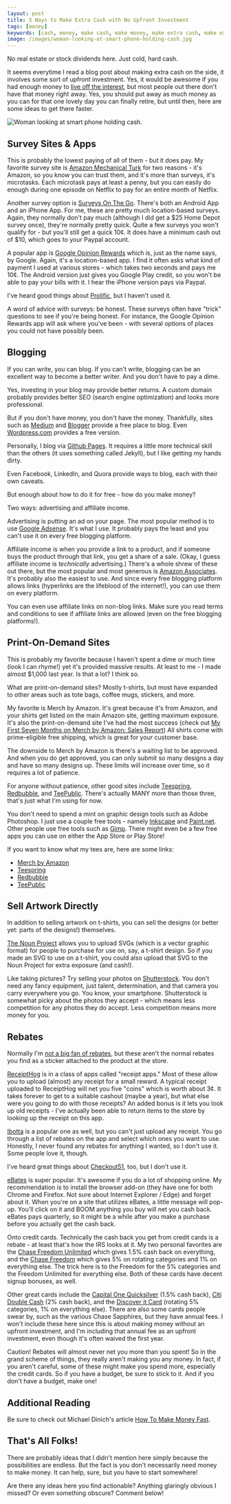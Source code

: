 ```yaml
---
layout: post
title: 5 Ways to Make Extra Cash with No Upfront Investment
tags: [money]
keywords: [cash, money, make cash, make money, make extra cash, make extra money, making extra cash, making extra money]
image: /images/woman-looking-at-smart-phone-holding-cash.jpg
---
```


No real estate or stock dividends here. Just cold, hard cash.

It seems everytime I read a blog post about making extra cash on the side, it involves some sort of upfront investment. Yes, it would be awesome if you had enough money to [live off the interest](http://hendrixjoseph.github.io/living-off-the-interest/), but most people out there don't have that money right away. Yes, you should put away as much money as you can for that one lovely day you can finally retire, but until then, here are some ideas to get there faster.

![Woman looking at smart phone holding cash.](/images/woman-looking-at-smart-phone-holding-cash.jpg)

## Survey Sites & Apps

This is probably the lowest paying of all of them - but it does pay. My favorite survey site is [Amazon Mechanical Turk](https://www.mturk.com/) for two reasons - it's Amazon, so you know you can trust them, and it's more than surveys, it's microtasks. Each microtask pays at least a penny, but you can easily do enough during one episode on Netflix to pay for an entire month of Netflix.

Another survey option is [Surveys On The Go](http://www.surveysonthego.com/). There's both an Android App and an iPhone App. For me, these are pretty much location-based surveys. Again, they normally don't pay much (although I did get a $25 Home Depot survey once), they're normally pretty quick. Quite a few surveys you won't qualify for - but you'll still get a quick 10&cent;. It does have a minimum cash out of $10, which goes to your Paypal account.

A popular app is [Google Opinion Rewards](https://surveys.google.com/google-opinion-rewards/) which is, just as the name says, by Google. Again, it's a location-based app. I find it often asks what kind of payment I used at various stores - which takes two seconds and pays me 10&cent;. The Android version just gives you Google Play credit, so you won't be able to pay your bills with it. I hear the iPhone version pays via Paypal.

I've heard good things about [Prolific](https://www.prolific.ac/), but I haven't used it.

A word of advice with surveys: be honest. These surveys often have "trick" questions to see if you're being honest. For instance, the Google Opinion Rewards app will ask where you've been - with several options of places you could not have possibly been.

## Blogging

If you can write, you can blog. If you can't write, blogging can be an excellent way to become a better writer. And you don't have to pay a dime.

Yes, investing in your blog may provide better returns. A custom domain probably provides better SEO (search engine optimization) and looks more professional.

But if you don't have money, you don't have the money. Thankfully, sites such as [Medium](https://medium.com/) and [Blogger](https://www.blogger.com/) provide a free place to blog. Even [Wordpress.com](http://wordpress.com/) provides a free version.

Personally, I blog via [Github Pages](https://pages.github.com/). It requires a little more technical skill than the others (it uses something called Jekyll), but I like getting my hands dirty.

Even Facebook, LinkedIn, and Quora provide ways to blog, each with their own caveats.

But enough about how to do it for free - how do you make money?

Two ways: advertising and affiliate income.

Advertising is putting an ad on your page. The most popular method is to use [Google Adsense](https://www.google.com/adsense/start/). It's what I use. It probably pays the least and you can't use it on every free blogging platform.

Affiliate income is when you provide a link to a product, and if someone buys the product through that link, you get a share of a sale. (Okay, I guess affiliate income is *technically* advertising.) There's a whole shrew of these out there, but the most popular and most generous is [Amazon Associates](https://affiliate-program.amazon.com/). It's probably also the easiest to use. And since every free blogging platform allows links (hyperlinks are the lifeblood of the internet!), you can use them on every platform.

You can even use affiliate links on non-blog links. Make sure you read terms and conditions to see if affiliate links are allowed (even on the free blogging platforms!).

## Print-On-Demand Sites

This is probably my favorite because I haven't spent a dime or much time (look I can rhyme!) yet it's provided massive results. At least to me - I made almost $1,000 last year. Is that a lot? I think so.

What are print-on-demand sites? Mostly t-shirts, but most have expanded to other areas such as tote bags, coffee mugs, stickers, and more.

My favorite is Merch by Amazon. It's great because it's from Amazon, and your shirts get listed on the main Amazon site, getting maximum exposure. It's also the print-on-demand site I've had the most success (check out [My First Seven Months on Merch by Amazon: Sales Report](http://hendrixjoseph.github.io/my-first-seven-months-on-merch-by-amazon-sales-report/)) All shirts come with prime-eligible free shipping, which is great for your customer base.

The downside to Merch by Amazon is there's a waiting list to be approved. And when you do get approved, you can only submit so many designs a day and have so many designs up. These limits will increase over time, so it requires a lot of patience.

For anyone without patience, other good sites include [Teespring](https://teespring.com/), [Redbubble](https://www.redbubble.com/), and [TeePublic](
http://hendrixjoseph.github.io/teepublic/). There's actually MANY more than those three, that's just what I'm using for now.

You don't need to spend a mint on graphic design tools such as Adobe Photoshop. I just use a couple free tools - namely [Inkscape](https://inkscape.org/) and [Paint.net](https://www.getpaint.net/). Other people use free tools such as [Gimp](https://www.gimp.org/). There might even be a few free apps you can use on either the App Store or Play Store!

If you want to know what my tees are, here are some links:

* [Merch by Amazon](http://hendrixjoseph.github.io/t-shirts/)
* [Teespring](https://teespring.com/stores/joehxs-store)
* [Redbubble](https://www.redbubble.com/people/joehx)
* [TeePublic](https://www.teepublic.com/user/joehx)

## Sell Artwork Directly

In addition to selling artwork on t-shirts, you can sell the designs (or better yet: parts of the designs!) themselves.

[The Noun Project](https://thenounproject.com) allows you to upload SVGs (which is a vector graphic format) for people to purchase for use on, say, a t-shirt design. So if you made an SVG to use on a t-shirt, you could also upload that SVG to the Noun Project for extra exposure (and cash!).

Like taking pictures? Try selling your photos on [Shutterstock](http://hendrixjoseph.github.io/shutterstock/). You don't need any fancy equipment, just talent, determination, and that camera you carry everywhere you go. You know, your smartphone. Shutterstock is somewhat picky about the photos they accept - which means less competition for any photos they do accept. Less competition means more money for you.

## Rebates

Normally I'm [not a big fan of rebates](http://hendrixjoseph.github.io/four_reasons_i_hate_rebates/), but these aren't the normal rebates you find as a sticker attached to the product at the store.

[ReceiptHog](https://receipthog.com/) is in a class of apps called "receipt apps." Most of these allow you to upload (almost) any receipt for a small reward. A typical receipt uploaded to ReceiptHog will net you five "coins" which is worth about 3&cent;. It takes forever to get to a suitable cashout (maybe a year), but what else were you going to do with those receipts? An added bonus is it lets you look up old receipts - I've actually been able to return items to the store by looking up the receipt on this app.

[Ibotta](http://hendrixjoseph.github.io/ibotta/) is a popular one as well, but you can't just upload any receipt. You go through a list of rebates on the app and select which ones you want to use. Honestly, I never found any rebates for anything I wanted, so I don't use it. Some people love it, though.

I've heard great things about [Checkout51](https://www.checkout51.com/), too, but I don't use it.

[eBates](http://hendrixjoseph.github.io/ebates/) is super popular. It's awesome if you do a lot of shopping online. My recommendation is to install the browser add-on (they have one for both Chrome and Firefox. Not sure about Internet Explorer / Edge) and forget about it. When you're on a site that utilizes eBates, a little message will pop-up. You'll click on it and BOOM anything you buy will net you cash back. eBates pays quarterly, so it might be a while after you make a purchase before you actually get the cash back.

Onto credit cards. Technically the cash back you get from credit cards is a rebate - at least that's how the IRS looks at it. My two personal favorites are the [Chase Freedom Unlimited](http://hendrixjoseph.github.io/chase-freedom-unlimited/) which gives 1.5% cash back on everything, and the [Chase Freedom](http://hendrixjoseph.github.io/chase-freedom/) which gives 5% on rotating categories and 1% on everything else. The trick here is to the Freedom for the 5% categories and the Freedom Unlimited for everything else. Both of these cards have decent signup bonuses, as well.

Other great cards include the [Capital One Quicksilver](https://www.capitalone.com/credit-cards/quicksilver/) (1.5% cash back), [Citi Double Cash](https://www.citi.com/credit-cards/credit-card-details/citi.action?ID=citi-double-cash-credit-card) (2% cash back), and the [Discover it Card](https://www.discover.com/credit-cards/cash-back/it-card.html) (rotating 5% categories, 1% on everything else). There are also some cards people swear by, such as the various Chase Sapphires, but they have annual fees. I won't include these here since this is about making money without an upfront investment, and I'm including that annual fee as an upfront investment, even though it's often waived the first year.

Caution! Rebates will almost never net you more than you spent! So in the grand scheme of things, they really aren't making you any money. In fact, if you aren't careful, some of these might make you spend more, especially the credit cards. So if you have a budget, be sure to stick to it. And if you don't have a budget, make one!

## Additional Reading

Be sure to check out Michael Dinich's article [How To Make Money Fast](https://michaeldinich.net/how-to-make-money-fast/).

## That's All Folks!

There are probably ideas that I didn't mention here simply because the possibilities are endless. But the fact is you don't necessarily need money to make money. It can help, sure, but you have to start somewhere!

Are there any ideas here you find actionable? Anything glaringly obvious I missed? Or even something obscure? Comment below!
